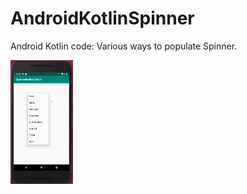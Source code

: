 # AndroidKotlinSpinner
Android Kotlin code: Various ways to populate Spinner.


<img src="Csv-Internet-Spinner/images/Spinner.png" width="100">
